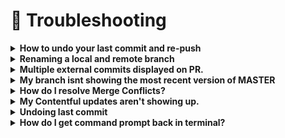 # 🤦‍ Troubleshooting

<details>
  <summary><strong>How to undo your last commit and re-push</strong></summary>
  
1. Go to your branch

`git checkout your-branch-name`

2. Revert the commit this goes back to before your commit

`git reset HEAD~1`

#### Note

    Use ~ most of the time — to go back a number of generations, usually what you want
    Use ^ on merge commits — because they have two or more (immediate) parents

    Tilde ~ is almost linear in appearance and wants to go backward in a straight line
    Caret ^ suggests an interesting segment of a tree or a fork in the road


3. Check changed/staged files (not yet committed)

`git status`

3b. you can either just commit the X number of files you want or undo the specifc file with

`git checkout fileName.js`

4. Once changes have been made/reverted, commit everything again

`git add *`

`git commit -m "XXX: Your New Commit Message"`

5. Force push updates since you’re erasing commits from before

`git push -f`

6. Check `git log` or review commits on Github to confirm update

</details>

<details>
  <summary><strong>Renaming a local and remote branch</strong></summary>

Follow the steps below to rename a Local and Remote Git Branch:

    Start by switching to the local branch which you want to rename:

    git checkout <old_name>

    Rename the local branch by typing:

    git branch -m <new_name>

    At this point, you have renamed the local branch.

    If you’ve already pushed the <old_name> branch to the remote repository , perform the next steps to rename the remote branch.

    Push the <new_name> local branch and reset the upstream branch:

    git push origin -u <new_name>

    Delete the <old_name> remote branch:

    git push origin --delete <old_name>

That’s it. You have successfully renamed the local and remote Git branch.
https://linuxize.com/post/how-to-rename-local-and-remote-git-branch/
</details>

<details>
 <summary><strong>Multiple external commits displayed on PR.</strong></summary>
 
If you've pushed to master and are seeing commit history on the comparison page, you need to reset and cherry-pick the commit you want to push.

### Reset to Upstream Development
`git reset --hard origin/development`

> Running this command will revert all the work on the current branch. Make sure to back up your changes beforehand.

### Cherry-pick desired commit (you must cherry-pick each commit separately when using terminal)
`git cherry-pick (commit id from github)`

### Force push to GitHub
`git push -f`

Refresh the draft PR page -- now only one commit should show on the browser compare ui
</details>

<details>
 <summary><strong>My branch isnt showing the most recent version of MASTER</strong></summary>

Always branch from master

```
git fetch upstream

git rebase upstream/master
```

> If you branch from another branch you can pull in other commits by mistake. 

[REBASE vs RESET](https://stackoverflow.com/questions/11225293/what-is-the-difference-between-git-reset-vs-git-rebase)


</details>

<details>
 <summary><strong>How do I resolve Merge Conflicts?</strong></summary>



## Rebasing

[Source: Myplanet Dev Docs](https://github.com/myplanetdigital/dev-docs/blob/master/wiki/GitTips.md#rebasing)

1. Rebase!
```
git checkout [your_branch_that_you_wanna_update]
git rebase origin-development
 
(or master depending on what you're working on)
```

2. Resolve conflicts: if there are conflicts you'll have to
- edit and save the files to resolve the conflicts
- `git add all`
- `git rebase --continue`

---
https://stackoverflow.com/questions/134882/undoing-a-git-rebase

git rebase --quit

https://stackoverflow.com/questions/3685001/git-how-to-fix-corrupted-interactive-rebase

get someone to show you how to do this safely
https://stackoverflow.com/questions/6934752/combining-multiple-commits-before-pushing-in-git
</details>

<details>
 <summary><strong>My Contentful updates aren't showing up.</strong></summary>

Contentful musted be refetched by rebuilding the site.

```
yarn build
yarn start
```
</details>

<details>
 <summary><strong>Undoing last commit</strong></summary>
 
### Option A
If you've made a mistake in a commit, the best way to fix it is with **another** commit which addresses the previous issue. 

### Option B
To clear the last commit see [this link](https://sethrobertson.github.io/GitFixUm/fixup.html)

`git reset --hard HEAD^`

---
</details>

<details>
 <summary><strong>How do I get command prompt back in terminal?</strong></summary>

### Option A:

Press `Ctrl + C` to terminate the program and get back to the shell prompt.

### Option B:

Just open a new tab by pressing Cmd-T , or a new window (using Cmd-N ).

## How to exit GIT LOG of GIT DIFF

You're in the less program, which makes the output of git log scrollable.
* Type `q` to exit this screen. Type `h` to get help.

---
</details>


